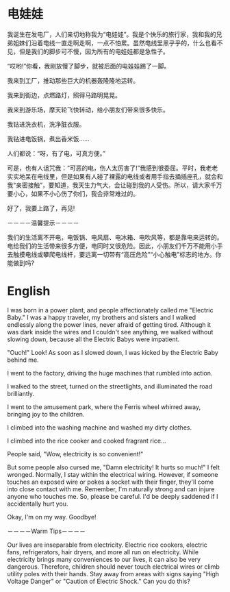 # 电娃娃

我诞生在发电厂，人们亲切地称我为“电娃娃”。我是个快乐的旅行家，我和我的兄弟姐妹们沿着电线一直走啊走啊，一点不怕累。虽然电线里黑乎乎的，什么也看不见，但是我们的脚步可不慢，因为所有的电娃娃都是急性子。

“哎哟!”你看，我刚放慢了脚步，就被后面的电娃娃踢了一脚。

我来到工厂，推动那些巨大的机器轰隆隆地运转。

我来到街边，点燃路灯，照得马路明晃晃。

我来到游乐场，摩天轮飞快转动，给小朋友们带来很多快乐。

我钻进洗衣机，洗净脏衣服。

我钻进电饭锅，煮出香米饭……

人们都说：“呀，有了电，可真方便。”

可是，也有人诅咒我：“可恶的电，伤人太厉害了!”我感到很委屈。平时，我老老实实地呆在电线里，但是如果有人碰了裸露的电线或者用手指去捅插座孔，就会和我“亲密接触”，要知道，我天生力气大，会让碰到我的人受伤。所以，请大家千万要小心，如果不小心伤了你们，我会非常难过的。

好了，我要上路了，再见!

－－－－温馨提示－－－－

我们的生活离不开电，电饭锅、电风扇、电冰箱、电吹风等，都是靠电来运转的。电给我们的生活带来很多方便，电同时又很危险。因此，小朋友们千万不能用小手去触摸电线或攀爬电线杆，要远离一切带有“高压危险”“小心触电”标志的地方。你能做到吗?

# English

I was born in a power plant, and people affectionately called me "Electric Baby." I was a happy traveler, my brothers and sisters and I walked endlessly along the power lines, never afraid of getting tired. Although it was dark inside the wires and I couldn't see anything, we walked without slowing down, because all the Electric Babys were impatient.

"Ouch!" Look! As soon as I slowed down, I was kicked by the Electric Baby behind me.

I went to the factory, driving the huge machines that rumbled into action.

I walked to the street, turned on the streetlights, and illuminated the road brilliantly.

I went to the amusement park, where the Ferris wheel whirred away, bringing joy to the children.

I climbed into the washing machine and washed my dirty clothes.

I climbed into the rice cooker and cooked fragrant rice...

People said, "Wow, electricity is so convenient!"

But some people also cursed me, "Damn electricity! It hurts so much!" I felt wronged. Normally, I stay within the electrical wiring. However, if someone touches an exposed wire or pokes a socket with their finger, they'll come into close contact with me. Remember, I'm naturally strong and can injure anyone who touches me. So, please be careful. I'd be deeply saddened if I accidentally hurt you.

Okay, I'm on my way. Goodbye!

－－－－Warm Tips－－－－

Our lives are inseparable from electricity. Electric rice cookers, electric fans, refrigerators, hair dryers, and more all run on electricity. While electricity brings many conveniences to our lives, it can also be very dangerous. Therefore, children should never touch electrical wires or climb utility poles with their hands. Stay away from areas with signs saying "High Voltage Danger" or "Caution of Electric Shock." Can you do this?